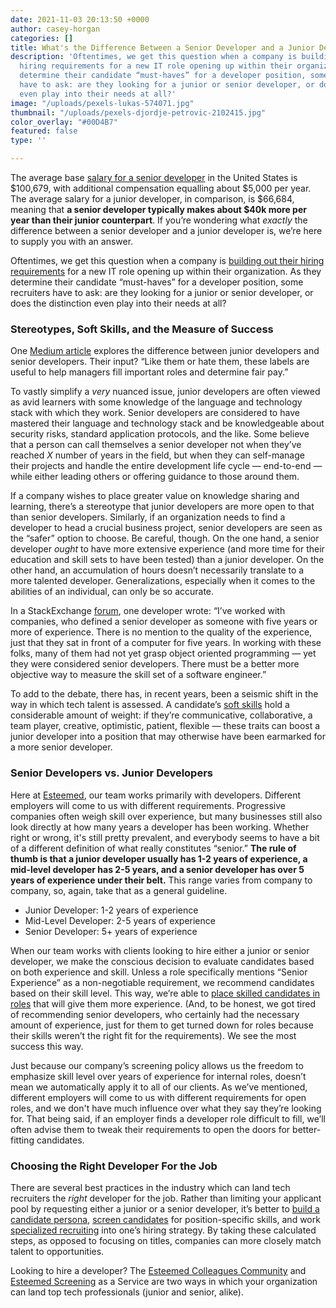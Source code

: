 ```yaml
---
date: 2021-11-03 20:13:50 +0000
author: casey-horgan
categories: []
title: What's the Difference Between a Senior Developer and a Junior Developer, Anyway?
description: 'Oftentimes, we get this question when a company is building out their
  hiring requirements for a new IT role opening up within their organization. As they
  determine their candidate “must-haves” for a developer position, some recruiters
  have to ask: are they looking for a junior or senior developer, or does the distinction
  even play into their needs at all?'
image: "/uploads/pexels-lukas-574071.jpg"
thumbnail: "/uploads/pexels-djordje-petrovic-2102415.jpg"
color_overlay: "#00D4B7"
featured: false
type: ''

---
```

The average base [salary for a senior developer](https://www.indeed.com/career/senior-developer/salaries) in the United States is $100,679, with additional compensation equalling about $5,000 per year. The average salary for a junior developer, in comparison, is $66,684, meaning that **a senior developer typically makes about $40k more per year than their junior counterpart**. If you’re wondering what _exactly_ the difference between a senior developer and a junior developer is, we’re here to supply you with an answer.

Oftentimes, we get this question when a company is [building out their hiring requirements](https://esteemed.io/blog/2021/01/14/is-your-approach-to-hiring-wrong/) for a new IT role opening up within their organization. As they determine their candidate “must-haves” for a developer position, some recruiters have to ask: are they looking for a junior or senior developer, or does the distinction even play into their needs at all?

### Stereotypes, Soft Skills, and the Measure of Success

One [Medium article](https://medium.com/javascript-scene/what-is-the-difference-between-a-junior-and-a-senior-developer-63c1594d7a98) explores the difference between junior developers and senior developers. Their input? “Like them or hate them, these labels are useful to help managers fill important roles and determine fair pay.”

To vastly simplify a _very_ nuanced issue, junior developers are often viewed as avid learners with some knowledge of the language and technology stack with which they work. Senior developers are considered to have mastered their language and technology stack and be knowledgeable about security risks, standard application protocols, and the like. Some believe that a person can call themselves a senior developer not when they’ve reached _X_ number of years in the field, but when they can self-manage their projects and handle the entire development life cycle — end-to-end — while either leading others or offering guidance to those around them.

If a company wishes to place greater value on knowledge sharing and learning, there’s a stereotype that junior developers are more open to that than senior developers. Similarly, if an organization needs to find a developer to head a crucial business project, senior developers are seen as the “safer” option to choose. Be careful, though. On the one hand, a senior developer _ought_ to have more extensive experience (and more time for their education and skill sets to have been tested) than a junior developer. On the other hand, an accumulation of hours doesn’t necessarily translate to a more talented developer. Generalizations, especially when it comes to the abilities of an individual, can only be so accurate.

In a StackExchange [forum](https://softwareengineering.stackexchange.com/questions/25564/when-should-you-call-yourself-a-senior-developer), one developer wrote: “I’ve worked with companies, who defined a senior developer as someone with five years or more of experience. There is no mention to the quality of the experience, just that they sat in front of a computer for five years. In working with these folks, many of them had not yet grasp object oriented programming — yet they were considered senior developers. There must be a better more objective way to measure the skill set of a software engineer.”

To add to the debate, there has, in recent years, been a seismic shift in the way in which tech talent is assessed. A candidate’s [soft skills](https://esteemed.io/blog/2020/09/02/6-soft-skills-every-developer-needs-to-get-hired/) hold a considerable amount of weight: if they’re communicative, collaborative, a team player, creative, optimistic, patient, flexible — these traits can boost a junior developer into a position that may otherwise have been earmarked for a more senior developer.

### Senior Developers vs. Junior Developers

Here at [Esteemed](https://esteemed.io/about-us/), our team works primarily with developers. Different employers will come to us with different requirements. Progressive companies often weigh skill over experience, but many businesses still also look directly at how many years a developer has been working. Whether right or wrong, it's still pretty prevalent, and everybody seems to have a bit of a different definition of what really constitutes “senior.” **The rule of thumb is that a junior developer usually has 1-2 years of experience, a mid-level developer has 2-5 years, and a senior developer has over 5 years of experience under their belt.** This range varies from company to company, so, again, take that as a general guideline.

* Junior Developer: 1-2 years of experience
* Mid-Level Developer: 2-5 years of experience
* Senior Developer: 5+ years of experience

When our team works with clients looking to hire either a junior or senior developer, we make the conscious decision to evaluate candidates based on both experience and skill. Unless a role specifically mentions “Senior Experience” as a non-negotiable requirement, we recommend candidates based on their skill level. This way, we’re able to [place skilled candidates in roles](https://esteemed.io/screening/) that will give them more experience. (And, to be honest, we got tired of recommending senior developers, who certainly had the necessary amount of experience, just for them to get turned down for roles because their skills weren’t the right fit for the requirements). We see the most success this way.

Just because our company’s screening policy allows us the freedom to emphasize skill level over years of experience for internal roles, doesn’t mean we automatically apply it to all of our clients. As we’ve mentioned, different employers will come to us with different requirements for open roles, and we don't have much influence over what they say they’re looking for. That being said, if an employer finds a developer role difficult to fill, we’ll often advise them to tweak their requirements to open the doors for better-fitting candidates.

### Choosing the Right Developer For the Job

There are several best practices in the industry which can land tech recruiters the _right_ developer for the job. Rather than limiting your applicant pool by requesting either a junior or a senior developer, it’s better to [build a candidate persona](https://esteemed.io/blog/2020/09/21/creating-a-candidate-persona/), [screen candidates](https://esteemed.io/screening/) for position-specific skills, and work [specialized recruiting](https://esteemed.io/blog/2020/12/07/how-to-work-specialized-recruiting-into-your-hiring-strategy/) into one’s hiring strategy. By taking these calculated steps, as opposed to focusing on titles, companies can more closely match talent to opportunities.

Looking to hire a developer? The [Esteemed Colleagues Community](https://esteemed.io/join-colleagues/) and [Esteemed Screening](https://esteemed.io/screening/) as a Service are two ways in which your organization can land top tech professionals (junior and senior, alike).